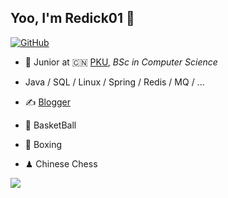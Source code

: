 
## Yoo, I'm Redick01 👋

[![GitHub](https://img.shields.io/badge/dynamic/json?logo=github&label=GitHub&labelColor=495867&color=495867&query=%24.data.totalSubs&url=https%3A%2F%2Fapi.spencerwoo.com%2Fsubstats%2F%3Fsource%3Dgithub%26queryKey%3Dhayschan&style=flat-square)](https://github.com/hayschan)

- 🍻 Junior at 🇨🇳 [PKU](https://www.pku.edu.cn), _BSc in Computer Science_

- Java / SQL / Linux / Spring / Redis / MQ / ...
- ✍️ [Blogger](https://blog.csdn.net/qq_31279701?spm=1019.2139.3001.5343)
- 🏃 BasketBall
- 🥋 Boxing
- ♟ Chinese Chess


![](https://github-readme-stats.vercel.app/api?username=Redick01)

